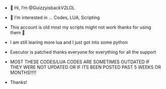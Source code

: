 - 👋 Hi, I’m @GuizzyisbackV2LOL
- 👀 I’m interested in ... Codes, LUA, Scripting


- This account is old most my scripts might not work thanks for using them 💖
- I am still learing more lua and I just got into some python 
- Executor is patched thanks everyone for everything for all the support 


- MOST THESE CODES/LUA CODES ARE SOMETIMES OUTDATED IF THEY WERE NOT UPDATED OR IF ITS BEEN POSTED PAST 5 WEEKS OR MONTHS!!!!!
- Thanks!
